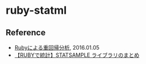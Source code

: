 # ruby-statml

## Reference

- [Rubyによる重回帰分析](https://nacl-ltd.github.io/2016/01/05/multiple-regression-analysis.html), 2016.01.05
- [【RUBYで統計】STATSAMPLE ライブラリのまとめ](http://medfreak.info/?p=653)
